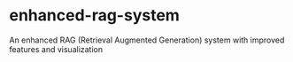 # enhanced-rag-system
An enhanced RAG (Retrieval Augmented Generation) system with improved features and visualization
